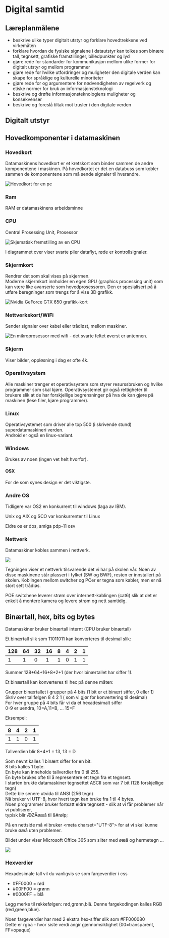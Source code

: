 # Digital samtid

## Læreplanmålene

* beskrive ulike typer digitalt utstyr og forklare hovedtrekkene ved virkemåten 
* forklare hvordan de fysiske signalene i datautstyr kan tolkes som binære tall, tegnsett, grafiske framstillinger, billedpunkter og lyd 
* gjøre rede for standarder for kommunikasjon mellom ulike former for digitalt utstyr og mellom programmer 
* gjøre rede for hvilke utfordringer og muligheter den digitale verden kan skape for språklige og kulturelle minoriteter 
* gjøre rede for og argumentere for nødvendigheten av regelverk og etiske normer for bruk av informasjonsteknologi 
* beskrive og drøfte informasjonsteknologiens muligheter og konsekvenser 
* beskrive og foreslå tiltak mot trusler i den digitale verden

## Digitalt utstyr <a id="digitalt-utstyr"></a>

## Hovedkomponenter i datamaskinen

### **Hovedkort**

Datamaskinens hovedkort er et kretskort som binder sammen de andre komponentene i maskinen. På hovedkortet er det en databuss som kobler sammen de komponentene som må sende signaler til hverandre.

![Hovedkort for en pc](../../.gitbook/assets/image%20%286%29.png)

### **Ram**

RAM er datamaskinens arbeidsminne

### **CPU**

Central Prosessing Unit, Prosessor

![Skjematisk fremstilling av en CPU](../../.gitbook/assets/image%20%284%29.png)

I diagrammet over viser svarte piler dataflyt, røde er kontrollsignaler.  


### **Skjermkort**

Rendrer det som skal vises på skjermen.  
Moderne skjermkort innholder en egen GPU \(graphics processing unit\) som kan være like avanserte som hovedprosessoren. Den er spesialisert på å utføre beregninger som trengs for å vise 3D grafikk.

![Nvidia GeForce GTX 650 grafikk-kort](../../.gitbook/assets/image%20%288%29.png)

### **Nettverkskort/WiFi**

Sender signaler over kabel eller trådløst, mellom maskiner.

![En mikroprosessor med wifi - det svarte feltet &#xF8;verst er antennen.](../../.gitbook/assets/image%20%287%29.png)

### **Skjerm**

Viser bilder, oppløsning i dag er ofte 4k. 

### Operativsystem <a id="operativsystem"></a>

Alle maskiner trenger et operativsystem som styrer resurssbruken og hvilke programmer som skal kjøre. Operativsystemet gir også rettigheter til brukere slik at de har forskjellige begrensninger på hva de kan gjøre på maskinen \(lese filer, kjøre programmer\).

### Linux

Operativsystemet som driver alle top 500 \(i skrivende stund\) superdatamaskineri verden.  
Android er også en linux-variant.

### Windows

Brukes av noen \(ingen vet helt hvorfor\).

#### OSX <a id="osx"></a>

For de som synes design er det viktigste.

### Andre OS

Tidligere var OS2 en konkurrent til windows \(laga av IBM\).

Unix og AIX og SCO var konkurrenter til Linux

Eldre os er dos, amiga pdp-11 osv

### Nettverk <a id="nettverk"></a>

Datamaskiner kobles sammen i nettverk.

![](https://audunhauge.gitbooks.io/it1-informasjonsteknologi1/content/assets/network-topology-idea.PNG)

Tegningen viser et nettverk tilsvarende det vi har på skolen vår. Noen av disse maskinene står plassert i fylket \(SW og BWF\), resten er innstallert på skolen. Koblingen mellom switcher og PCer er tegna som kabler, men er nå stort sett trådløs.

POE switchene leverer strøm over internett-kablingen \(cat6\) slik at det er enkelt å montere kamera og levere strøm og nett samtidig.

## Binærtall, hex, bits og bytes <a id="bin&#xE6;rtall-hex-bits-og-bytes"></a>

Datamaskiner bruker binærtall internt \(CPU bruker binærtall\)

Et binærtall slik som 11011011 kan konverteres til desimal slik:

| 128 | 64 | 32 | 16 | 8 | 4 | 2 | 1 |
| :--- | :--- | :--- | :--- | :--- | :--- | :--- | :--- |
| 1 | 1 | 0 | 1 | 1 | 0 | 1 | 1 |

Summer 128+64+16+8+2+1 \(der hvor binærtallet har siffer 1\).

Et binærtall kan konverteres til hex på denne måten:

Grupper binærtallet i grupper på 4 bits \(1 bit er et binært siffer, 0 eller 1\)  
Skriv over tallfølgen 8 4 2 1 \( som vi gjør for konvertering til desimal\)  
For hver gruppe på 4 bits får vi da et hexadesimalt siffer  
0-9 er uendra, 10=A,11=B, ... 15=F

Eksempel:

| 8 | 4 | 2 | 1 |
| :--- | :--- | :--- | :--- |
| 1 | 1 | 0 | 1 |

Tallverdien blir 8+4+1 = 13, 13 = D

Som nevnt kalles 1 binært siffer for en bit.  
8 bits kalles 1 byte.  
En byte kan inneholde tallverdier fra 0 til 255.  
En byte brukes ofte til å representere ett tegn fra et tegnsett.  
I starten brukte datamaskiner tegnsettet ASCII som var 7 bit \(128 forskjellige tegn\)  
Dette ble senere utvida til ANSI \(256 tegn\)  
Nå bruker vi UTF-8, hvor hvert tegn kan bruke fra 1 til 4 bytes.  
Noen programmer bruker fortsatt eldre tegnsett - slik at vi får problemer når vi publiserer,  
typisk blir ÆØÅøæå til &\#rølp;

På en nettside må vi bruker &lt;meta charset="UTF-8"&gt; for at vi skal kunne bruke øæå uten problemer.

Bildet under viser Microsoft Office 365 som sliter med øæå og hermetegn ...

![](https://audunhauge.gitbooks.io/it1-informasjonsteknologi1/content/assets/image.png)

### **Hexverdier**

Hexadesimale tall vil du vanligvis se som fargeverdier i css

* \#FF0000 = rød
* \#00FF00 = grønn
* \#0000FF = blå

Legg merke til rekkefølgen: rød,grønn,blå. Denne fargekodingen kalles RGB \(red,green,blue\).

Noen fargeverdier har med 2 ekstra hex-siffer slik som \#FF000080  
Dette er rgba - hvor siste verdi angir gjennomsiktighet \(00=transparent, FF=opaque\)

